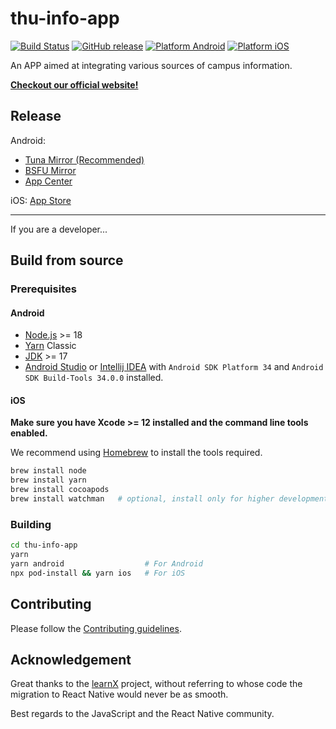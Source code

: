 # thu-info-app

[![Build Status](https://github.com/thu-info-community/thu-info-app/workflows/Build%20Android%20and%20iOS/badge.svg)](https://github.com/thu-info-community/thu-info-app/actions?query=workflow%3A%22Build+Android+and+iOS%22) [![GitHub release](https://img.shields.io/github/v/release/thu-info-community/thu-info-app)](https://github.com/thu-info-community/thu-info-app/releases) [![Platform Android](https://img.shields.io/badge/platform-android-brightgreen)](https://install.appcenter.ms/users/unidy/apps/thuinfo/distribution_groups/cd) [![Platform iOS](https://img.shields.io/badge/platform-ios-brightgreen)](https://apps.apple.com/cn/app/thu-info/id1533968428)

An APP aimed at integrating various sources of campus information.

**[Checkout our official website!](https://app.cs.tsinghua.edu.cn/)**

## Release

Android:

- [Tuna Mirror (Recommended)](https://mirrors.tuna.tsinghua.edu.cn/github-release/thu-info-community/thu-info-app/LatestRelease/)
- [BSFU Mirror](https://mirrors.bfsu.edu.cn/github-release/thu-info-community/thu-info-app/LatestRelease/)
- [App Center](https://install.appcenter.ms/users/unidy/apps/thuinfo/distribution_groups/cd)

iOS: [App Store](https://apps.apple.com/cn/app/thu-info/id1533968428)

---

If you are a developer...

## Build from source

### Prerequisites

#### Android

- [Node.js](https://nodejs.org/) >= 18
- [Yarn](https://classic.yarnpkg.com/lang/en/) Classic
- [JDK](https://adoptium.net/temurin/releases) >= 17
- [Android Studio](https://developer.android.com/studio/index.html) or [Intellij IDEA](https://www.jetbrains.com/idea/) with `Android SDK Platform 34` and `Android SDK Build-Tools 34.0.0` installed.

#### iOS

**Make sure you have Xcode >= 12 installed and the command line tools enabled.**

We recommend using [Homebrew](https://brew.sh/) to install the tools required.

```bash
brew install node
brew install yarn
brew install cocoapods
brew install watchman   # optional, install only for higher development performance
```

### Building

```bash
cd thu-info-app
yarn
yarn android                  # For Android
npx pod-install && yarn ios   # For iOS
```

## Contributing

Please follow the [Contributing guidelines](CONTRIBUTING.md).

## Acknowledgement

Great thanks to the [learnX](https://github.com/robertying/learnX) project, without referring to whose code the migration to React Native would never be as smooth.

Best regards to the JavaScript and the React Native community.
